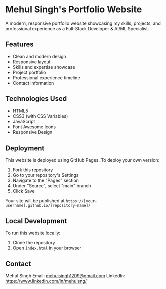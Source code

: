 # Mehul Singh's Portfolio Website

A modern, responsive portfolio website showcasing my skills, projects, and professional experience as a Full-Stack Developer & AI/ML Specialist.

## Features

- Clean and modern design
- Responsive layout
- Skills and expertise showcase
- Project portfolio
- Professional experience timeline
- Contact information

## Technologies Used

- HTML5
- CSS3 (with CSS Variables)
- JavaScript
- Font Awesome Icons
- Responsive Design

## Deployment

This website is deployed using GitHub Pages. To deploy your own version:

1. Fork this repository
2. Go to your repository's Settings
3. Navigate to the "Pages" section
4. Under "Source", select "main" branch
5. Click Save

Your site will be published at `https://[your-username].github.io/[repository-name]/`

## Local Development

To run this website locally:

1. Clone the repository
2. Open `index.html` in your browser

## Contact

Mehul Singh
Email: mehulsingh1209@gmail.com
LinkedIn: https://www.linkedin.com/in/mehulsng/